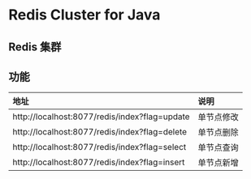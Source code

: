 # Redis Cluster for Java #

## Redis 集群 ##


## 功能 ##
地址|说明
:---|:--
http://localhost:8077/redis/index?flag=update| 单节点修改
http://localhost:8077/redis/index?flag=delete| 单节点删除
http://localhost:8077/redis/index?flag=select| 单节点查询
http://localhost:8077/redis/index?flag=insert| 单节点新增